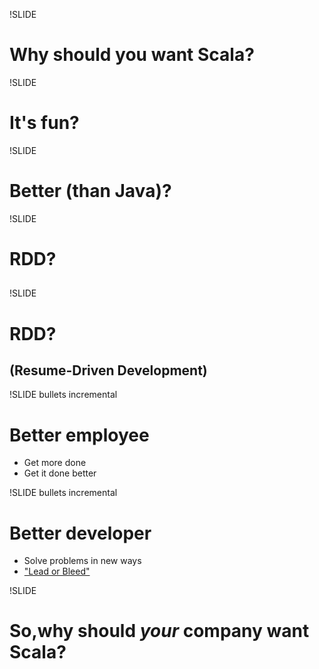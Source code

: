 !SLIDE
# Why should you want Scala?

!SLIDE 
# It's fun? 

!SLIDE 
# Better (than Java)?

!SLIDE
# RDD?
## 

!SLIDE
# RDD?
## (Resume-Driven Development)

!SLIDE bullets incremental
# Better employee
* Get more done
* Get it done better

!SLIDE bullets incremental
# Better developer
* Solve problems in new ways
* ["Lead or Bleed"](http://www.pragprog.com/titles/cfcar2/the-passionate-programmer)

!SLIDE 
# So,why should *your* company want Scala?
